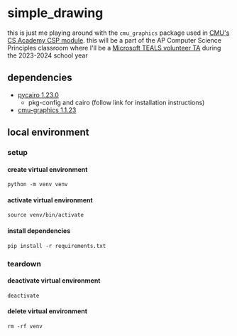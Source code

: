 # simple_drawing

this is just me playing around with the `cmu_graphics` package used in [CMU's CS Academy CSP module](https://academy.cs.cmu.edu/course-info). this will be a part of the AP Computer Science Principles classroom where I'll be a [Microsoft TEALS volunteer TA](https://www.microsoft.com/en-us/teals) during the 2023-2024 school year

## dependencies
- [pycairo 1.23.0](https://pycairo.readthedocs.io/en/latest/getting_started.html)
    - pkg-config and cairo (follow link for installation instructions)
- [cmu-graphics 1.1.23](https://pypi.org/project/cmu-graphics/1.1.23/)

## local environment

### setup

#### create virtual environment
```
python -m venv venv
```

#### activate virtual environment
```
source venv/bin/activate
```

#### install dependencies
```
pip install -r requirements.txt
```

### teardown

#### deactivate virtual environment
```
deactivate
```

#### delete virtual environment
```
rm -rf venv
```